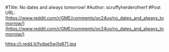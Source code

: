#Title: No dates and always tomorrow!
#Author: scruffyherderofnerf
#Post URL: [https://www.reddit.com/r/GME/comments/oc24uy/no_dates_and_always_tomorrow/](https://www.reddit.com/r/GME/comments/oc24uy/no_dates_and_always_tomorrow/)


https://i.redd.it/fvdpe5wj1q871.jpg